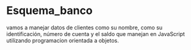 ﻿# Esquema_banco

vamos a manejar datos de clientes como su nombre, como su identificación, número de cuenta y el saldo que manejan en JavaScript utilizando programacion orientada a objetos. 
